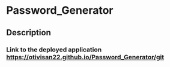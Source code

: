 # Password_Generator

## Description

### Link to the deployed application https://otivisan22.github.io/Password_Generator/git
